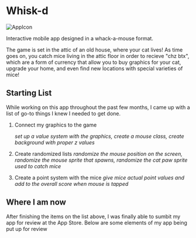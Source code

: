 # Whisk-d

![AppIcon](https://user-images.githubusercontent.com/98762157/162011989-f02312c8-bda3-42d8-92a9-c9f0f4d9e4d9.png)

Interactive mobile app designed in a whack-a-mouse format. 

The game is set in the attic of an old house, where your cat lives! As time goes on, you catch mice living in the attic floor in order to recieve "chz btx", which are a form of currency that allow you to buy graphics for your cat, upgrade your home, and even find new locations with special varieties of mice!


## Starting List
While working on this app throughout the past few months, I came up with a list of go-to things I knew I needed to get done.
1. Connect my graphics to the game
   
   *set up a value system with the graphics, create a mouse class, create background with proper z values*

2. Create randomized lists
    *randomize the mouse position on the screen, randomize the mouse sprite that spawns, randomize the cat paw sprite used to catch mice*
    
3. Create a point system with the mice
    *give mice actual point values and add to the overall score when mouse is tapped*
    
## Where I am now
After finishing the items on the list above, I was finally able to sumbit my app for review at the App Store. Below are some elements of my app being put up for review


